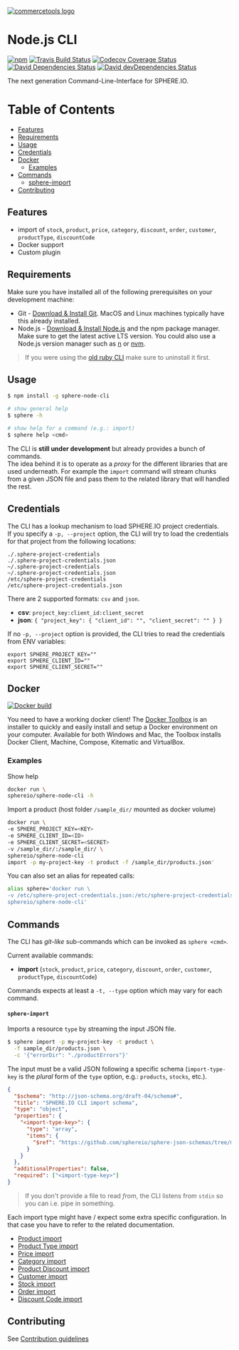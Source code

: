 [![commercetools logo][commercetools-icon]][commercetools]

# Node.js CLI

[![npm][npm-icon]][npm]
[![Travis Build Status][travis-icon]][travis]
[![Codecov Coverage Status][codecov-icon]][codecov]
[![David Dependencies Status][david-icon]][david]
[![David devDependencies Status][david-dev-icon]][david-dev]

The next generation Command-Line-Interface for SPHERE.IO.

Table of Contents
=================

* [Features](#features)
* [Requirements](#requirements)
* [Usage](#usage)
* [Credentials](#credentials)
* [Docker](#docker)
  * [Examples](#examples)
* [Commands](#commands)
    * [sphere-import](#sphere-import)
* [Contributing](#contributing)

## Features
- import of `stock`, `product`, `price`, `category`, `discount`, `order`, `customer`, `productType`, `discountCode`
- Docker support
- Custom plugin

## Requirements
Make sure you have installed all of the following prerequisites on your development machine:
  * Git - [Download & Install Git](https://git-scm.com/downloads). MacOS and Linux machines typically have this already installed.
  * Node.js - [Download & Install Node.js](https://nodejs.org/en/download/) and the npm package manager. Make sure to get the latest active LTS version. You could also use a Node.js version manager such as [n](https://github.com/tj/n) or [nvm](https://github.com/creationix/nvm).

> If you were using the [old ruby CLI](https://github.com/sphereio/sphere-cli) make sure to uninstall it first.

## Usage

```bash
$ npm install -g sphere-node-cli

# show general help
$ sphere -h

# show help for a command (e.g.: import)
$ sphere help <cmd>

```
The CLI is **still under development** but already provides a bunch of commands.<br/>
The idea behind it is to operate as a _proxy_ for the different libraries that are used underneath. For example the `import` command will stream chunks from a given JSON file and pass them to the related library that will handled the rest.


## Credentials

The CLI has a lookup mechanism to load SPHERE.IO project credentials.<br/>
If you specify a `-p, --project` option, the CLI will try to load the credentials for that project from the following locations:

```
./.sphere-project-credentials
./.sphere-project-credentials.json
~/.sphere-project-credentials
~/.sphere-project-credentials.json
/etc/sphere-project-credentials
/etc/sphere-project-credentials.json
```

There are 2 supported formats: `csv` and `json`.

- **csv**: `project_key:client_id:client_secret`
- **json**: `{ "project_key": { "client_id": "", "client_secret": "" } }`

If no `-p, --project` option is provided, the CLI tries to read the credentials from ENV variables:

```
export SPHERE_PROJECT_KEY=""
export SPHERE_CLIENT_ID=""
export SPHERE_CLIENT_SECRET=""
```

## Docker

[![Docker build](http://dockeri.co/image/sphereio/sphere-node-cli)](https://registry.hub.docker.com/u/sphereio/sphere-node-cli/)

You need to have a working docker client! The [Docker Toolbox](https://www.docker.com/toolbox) is an installer to quickly and easily install and setup a Docker environment on your computer. Available for both Windows and Mac, the Toolbox installs Docker Client, Machine, Compose, Kitematic and VirtualBox.

### Examples

Show help
```bash
docker run \
sphereio/sphere-node-cli -h
```

Import a product (host folder `/sample_dir/` mounted as docker volume)
```bash
docker run \
-e SPHERE_PROJECT_KEY=<KEY>
-e SPHERE_CLIENT_ID=<ID>
-e SPHERE_CLIENT_SECRET=<SECRET>
-v /sample_dir/:/sample_dir/ \
sphereio/sphere-node-cli
import -p my-project-key -t product -f /sample_dir/products.json'
```

You can also set an alias for repeated calls:

```bash
alias sphere='docker run \
-v /etc/sphere-project-credentials.json:/etc/sphere-project-credentials.json \
sphereio/sphere-node-cli'
```

## Commands

The CLI has _git-like_ sub-commands which can be invoked as `sphere <cmd>`.

Current available commands:

- **import** (`stock`, `product`, `price`, `category`, `discount`, `order`, `customer`, `productType`, `discountCode`)

Commands expects at least a `-t, --type` option which may vary for each command.

#### `sphere-import`

Imports a resource `type` by streaming the input JSON file.

```bash
$ sphere import -p my-project-key -t product \
  -f sample_dir/products.json \
  -c '{"errorDir": "./productErrors"}'
```

The input must be a valid JSON following a specific schema (`import-type-key` is the _plural_ form of the `type` option, e.g.: `products`, `stocks`, etc.).

```json
{
  "$schema": "http://json-schema.org/draft-04/schema#",
  "title": "SPHERE.IO CLI import schema",
  "type": "object",
  "properties": {
    "<import-type-key>": {
      "type": "array",
      "items": {
        "$ref": "https://github.com/sphereio/sphere-json-schemas/tree/master/schema"
      }
    }
  },
  "additionalProperties": false,
  "required": ["<import-type-key>"]
}
```

> If you don't provide a file to read _from_, the CLI listens from `stdin` so you can i.e. pipe in something.


Each import type might have / expect some extra specific configuration. In that case you have to refer to the related documentation.

- [Product import](https://github.com/sphereio/sphere-product-import/blob/master/readme/product-import.md)
- [Product Type import](https://github.com/sphereio/sphere-product-type-import)
- [Price import](https://github.com/sphereio/sphere-product-import/blob/master/readme/price-importer.md)
- [Category import](https://github.com/sphereio/sphere-category-sync#json-format)
- [Product Discount import](https://github.com/sphereio/sphere-product-import/blob/master/readme/product-discounts-importer.md)
- [Customer import](https://github.com/sphereio/customer-import)
- [Stock import](https://github.com/sphereio/sphere-stock-import)
- [Order import](https://github.com/commercetools/orders-update)
- [Discount Code import](https://commercetools.github.io/nodejs/cli/discount-code-importer/)

## Contributing

See [Contribution guidelines](CONTRIBUTING.md)

[commercetools]: https://commercetools.com/
[commercetools-icon]: https://cdn.rawgit.com/commercetools/press-kit/master/PNG/72DPI/CT%20logo%20horizontal%20RGB%2072dpi.png
[npm-icon]: https://img.shields.io/npm/v/sphere-node-cli.svg
[npm]: https://www.npmjs.com/package/sphere-node-cli
[travis]: https://travis-ci.org/sphereio/sphere-node-cli
[travis-icon]: https://img.shields.io/travis/sphereio/sphere-node-cli/master.svg?style=flat-square
[codecov]: https://codecov.io/gh/sphereio/sphere-node-cli
[codecov-icon]: https://img.shields.io/codecov/c/github/sphereio/sphere-node-cli.svg?style=flat-square
[david]: https://david-dm.org/sphereio/sphere-node-cli
[david-icon]: https://img.shields.io/david/sphereio/sphere-node-cli.svg?style=flat-square
[david-dev]: https://david-dm.org/sphereio/sphere-node-cli?type=dev
[david-dev-icon]: https://img.shields.io/david/dev/sphereio/sphere-node-cli.svg?style=flat-square
